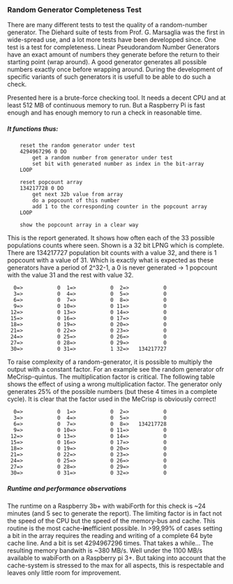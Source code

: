 ### Random Generator Completeness Test

There are many different tests to test the quality of a random-number generator. The Diehard suite of tests from Prof. G. Marsaglia was the first in wide-spread use, and a lot more tests have been developped since.
One test is a test for completeness.
Linear Pseudorandom Number Generators have an exact amount of numbers they generate before the return to their starting point (wrap around). A good generator generates all possible numbers exactly once before wrapping around. During the development of specific variants of such generators it is usefull to be able to do such a check.

Presented here is a brute-force checking tool. It needs a decent CPU and at least 512 MB of continuous memory to run. But a Raspberry Pi is fast enough and has enough memory to run a check in reasonable time.

##### It functions thus:

```	clear the 512 MB bit-array
	reset the random generator under test
	4294967296 0 DO
		get a random number from generator under test
		set bit with generated number as index in the bit-array
	LOOP
	
	reset popcount array
	134217728 0 DO
		get next 32b value from array
		do a popcount of this number
		add 1 to the corresponding counter in the popcount array
	LOOP
	
	show the popcount array in a clear way
```	


This is the report generated. It shows how often each of the 33 possible populations counts where seen. Shown is a 32 bit LPNG which is complete.
There are 134217727 population bit counts with a value 32, and there is 1 popcount with a value of 31. Which is exactly what is expected as these generators have a period of 2^32-1, a 0 is never generated -> 1 popcount with the value 31 and the rest with value 32.

```
  0=>           0  1=>           0  2=>           0                                       
  3=>           0  4=>           0  5=>           0                                       
  6=>           0  7=>           0  8=>           0                                       
  9=>           0 10=>           0 11=>           0                                       
 12=>           0 13=>           0 14=>           0                                       
 15=>           0 16=>           0 17=>           0                                       
 18=>           0 19=>           0 20=>           0                                       
 21=>           0 22=>           0 23=>           0                                       
 24=>           0 25=>           0 26=>           0                                       
 27=>           0 28=>           0 29=>           0                                       
 30=>           0 31=>           1 32=>   134217727
 ```


To raise complexity of a random-generator, it is possible to multiply the output with a constant factor. For an example see the random generator ofr MeCrisp-quintus. The multiplication factor is critical. The following table shows the effect of using a wrong multiplication factor. The generator only generates 25% of the possible numbers (but these 4 times in a complete cycle). It is clear that the factor used in the MeCrisp is obviously correct!
  
```
  0=>           0  1=>           0  2=>           0
  3=>           0  4=>           0  5=>           0
  6=>           0  7=>           0  8=>   134217728
  9=>           0 10=>           0 11=>           0
 12=>           0 13=>           0 14=>           0
 15=>           0 16=>           0 17=>           0
 18=>           0 19=>           0 20=>           0
 21=>           0 22=>           0 23=>           0
 24=>           0 25=>           0 26=>           0
 27=>           0 28=>           0 29=>           0
 30=>           0 31=>           0 32=>           0
 ```  

##### Runtime and performance observations

The runtime on a Raspberry 3b+ with wabiForth for this check is ~24 minutes (and 5 sec to generate the report).
The limiting factor is in fact not the speed of the CPU but the speed of the memory-bus and cache. This routine is the most cache-**in**efficient possible. In >99,99% of cases setting a bit in the array requires the reading and writing of a complete 64 byte cache line. And a bit is set 4294967296 times. That takes a while...
The resulting memory bandwith is ~380 MB/s. Well under the 1100 MB/s available to wabiForth on a Raspberry pi 3+. But taking into account that the cache-system is stressed to the max for all aspects, this is respectable and leaves only little room for improvement.


